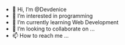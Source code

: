 - 👋 Hi, I’m @Devdenice
- 👀 I’m interested in programming
- 🌱 I’m currently learning Web Development
- 💞️ I’m looking to collaborate on ...
- 📫 How to reach me ...

<!---
Devdenice/Devdenice is a ✨ special ✨ repository because its `README.md` (this file) appears on your GitHub profile.
You can click the Preview link to take a look at your changes.
--->
